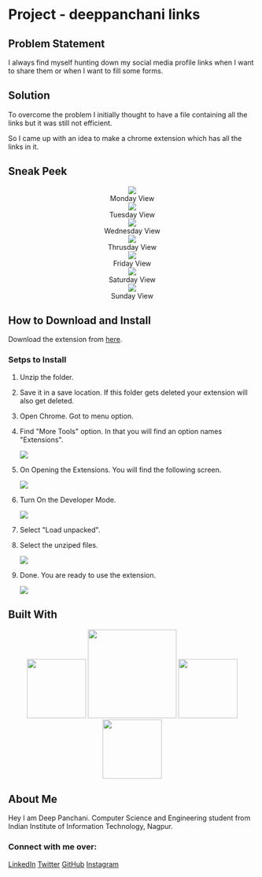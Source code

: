 # Project - deeppanchani links
## Problem Statement
I always find myself hunting down my social media profile links when I want to share them or when I want to fill some forms.
## Solution
To overcome the problem I initially thought to have a file containing all the links but it was still not efficient.

So I came up with an idea to make a chrome extension which has all the links in it.
## Sneak Peek

<p align="center">
    <img src="extra/full.png"><br>
    Monday View<br>
    <img src="extra/tuesday.png"><br>
    Tuesday View<br>
    <img src="extra/wednesday.png"><br>
    Wednesday View<br>
    <img src="extra/thursday.png"><br>
    Thrusday View<br>
    <img src="extra/friday.png"><br>
    Friday View<br>
    <img src="extra/saturday.png"><br>
    Saturday View<br>
    <img src="extra/sunday.png"><br>
    Sunday View<br>
</p>

## How to Download and Install

Download the extension from <a href="https://github.com/deeppanchani/deeppanchani_extension/blob/main/deeppanchani%20links.zip" target="_blank">here</a>.

### Setps to Install

1. Unzip the folder.
2. Save it in a save location. If this folder gets deleted your extension will also get deleted.
3. Open Chrome. Got to menu option.
4. Find "More Tools" option. In that you will find an option names "Extensions".

    <img src="extra/1.png">

5. On Opening the Extensions. You will find the following screen.
    
    <img src="extra/2.png">

6. Turn On the Developer Mode.
    
    <img src="extra/3.png">

7. Select "Load unpacked".
8. Select the unziped files.
    
    <img src="extra/4.png">
9. Done. You are ready to use the extension.
    
    <img src="extra/5.png">


## Built With

<p align="center">
    <img src="extra/html.png" width="120px">
    <img src="extra/css.png" width="180px">
    <img src="extra/js.png" width="120px">
    <img src="extra/json.png" width="120px">
</p>

## About Me

Hey I am Deep Panchani. Computer Science and Engineering student from Indian Institute of Information Technology, Nagpur. 

### Connect with me over:
[LinkedIn](https://www.linkedin.com/in/deep-panchani-7805861b5/)
[Twitter](https://twitter.com/deeppanchani21)
[GitHub](https://github.com/deeppanchani)
[Instagram](https://www.instagram.com/deepanchani/)